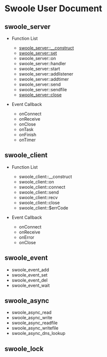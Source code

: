 Swoole User Document
====

swoole_server
----
* Function List
    * [swoole_server::__construct](server/construct.md)
    * [swoole_server::set](server/set.md)
    * swoole_server::on
    * swoole_server::handler
    * swoole_server::start
    * swoole_server::addlistener
    * swoole_server::addtimer
    * swoole_server::send
    * swoole_server::sendfile
    * [swoole_server::close](server/close.md)

* Event Callback
    * onConnect
    * onReceive
    * onClose
    * onTask
    * onFinish
    * onTimer

swoole_client
-----
* Function List
    * swoole_client::__construct
    * swoole_client::on
    * swoole_client::connect
    * swoole_client::send
    * swoole_client::recv
    * swoole_client::close
    * swoole_client::$errCode

* Event Callback
    * onConnect
    * onReceive
    * onError
    * onClose

swoole_event
-----
* swoole_event_add
* swoole_event_set
* swoole_event_del
* swoole_event_wait

swoole_async
-----
* swoole_async_read
* swoole_async_write
* swoole_async_readfile
* swoole_async_writefile
* swoole_async_dns_lookup

swoole_lock
-----

